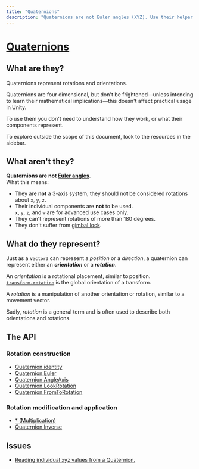 ```yaml
---
title: "Quaternions"
description: "Quaternions are not Euler angles (XYZ). Use their helper functions and don't be frightened."
---
```

# [Quaternions](https://docs.unity3d.com/ScriptReference/Quaternion.html)
## What are they?
Quaternions represent rotations and orientations.

Quaternions are four dimensional, but don't be frightened—unless intending to learn their mathematical implications—this doesn't affect practical usage in Unity.

To use them you don't need to understand how they work, or what their components represent.

To explore outside the scope of this document, look to the resources in the sidebar.

## What aren't they?
**Quaternions are not [Euler angles](https://docs.unity3d.com/ScriptReference/Transform-eulerAngles.html)**.  
What this means:
- They are **not** a 3-axis system, they should not be considered rotations about `x`, `y`, `z`.
- Their individual components are **not** to be used.  
  `x`, `y`, `z`, and `w` are for advanced use cases only.
- They can't represent rotations of more than 180 degrees.
- They don't suffer from [gimbal lock](https://www.youtube.com/watch?v=zc8b2Jo7mno).

## What do they represent?
Just as a `Vector3` can represent a *position* or a *direction*, a quaternion can represent either an ***orientation*** or a ***rotation***.  

An *orientation* is a rotational placement, similar to position. [`transform.rotation`](https://docs.unity3d.com/ScriptReference/Transform-rotation.html) is the global orientation of a transform.  

A *rotation* is a manipulation of another orientation or rotation, similar to a movement vector.

Sadly, *rotation* is a general term and is often used to describe both orientations and rotations.

## The API
### Rotation construction
- [Quaternion.identity](Quaternions/Identity.md)
- [Quaternion.Euler](Quaternions/Euler.md)
- [Quaternion.AngleAxis](Quaternions/AngleAxis.md)
- [Quaternion.LookRotation](Quaternions/LookRotation.md)
- [Quaternion.FromToRotation](Quaternions/FromToRotation.md)

### Rotation modification and application
- [* (Multiplication)](Quaternions/Multiplication.md)
- [Quaternion.Inverse](Quaternions/Inverse.md)


## Issues
- [Reading individual xyz values from a Quaternion.](Quaternions/Members.md)
